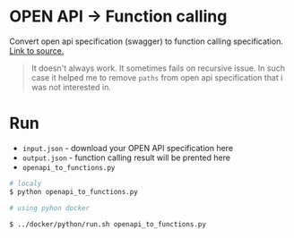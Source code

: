 # OPEN API  -> Function calling

Convert open api specification (swagger) to function calling specification. [Link to source.](https://cookbook.openai.com/examples/function_calling_with_an_openapi_spec)

>It doesn't always work. It sometimes fails on recursive issue. In such case it helped me to remove `paths` from open api specification that i was not interested in.

# Run

- `input.json` - download your OPEN API specification here
- `output.json` - function calling result will be prented here
- `openapi_to_functions.py`

```bash
# localy
$ python openapi_to_functions.py

# using pyhon docker

$ ../docker/python/run.sh openapi_to_functions.py
```
